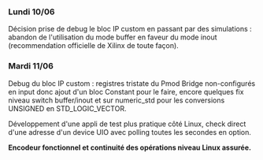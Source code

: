 ### Lundi 10/06

Décision prise de debug le bloc IP custom en passant par des simulations : abandon de l'utilisation du mode buffer en faveur du mode inout (recommendation officielle de Xilinx de toute façon).

### Mardi 11/06

Debug du bloc IP custom : registres tristate du Pmod Bridge non-configurés en input donc ajout d'un bloc Constant pour le faire, encore quelques fix niveau switch buffer/inout et sur numeric_std pour les conversions UNSIGNED en STD_LOGIC_VECTOR.

Développement d'une appli de test plus pratique côté Linux, check direct d'une adresse d'un device UIO avec polling toutes les secondes en option.

**Encodeur fonctionnel et continuité des opérations niveau Linux assurée.**